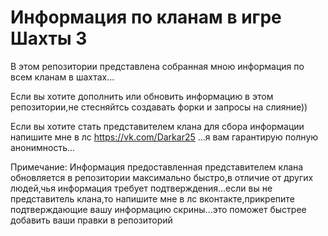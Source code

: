 # Информация по кланам в игре Шахты 3
В этом репозитории представлена собранная мною информация по всем кланам в шахтах...

Если вы хотите дополнить или обновить информацию в этом репозитории,не стесняйтсь создавать форки и запросы на слияние))

Если вы хотите стать представителем клана для сбора информации напишите мне в лс https://vk.com/Darkar25 ...я вам гарантирую полную анонимность...

Примечание:
Информация предоставленная представителем клана обновляется в репозитории максимально быстро,в отличие от других людей,чья информация требует подтверждения...если вы не представитель клана,то напишите мне в лс вконтакте,прикрепите подтверждающие вашу информацию скрины...это поможет быстрее добавить ваши правки в репозиторий
